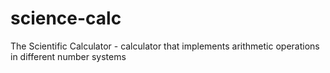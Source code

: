 science-calc
============

The Scientific Calculator - calculator that implements arithmetic operations in different number systems
